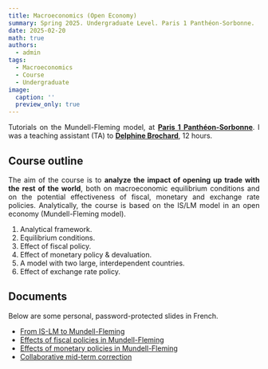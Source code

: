```yaml
---
title: Macroeconomics (Open Economy)
summary: Spring 2025. Undergraduate Level. Paris 1 Panthéon-Sorbonne.
date: 2025-02-20
math: true
authors:
  - admin
tags:
  - Macroeconomics
  - Course
  - Undergraduate
image:
  caption: ''
  preview_only: true
---
```


<p align="justify">
Tutorials on the Mundell-Fleming model, at <a href="https://www.pantheonsorbonne.fr/" target="_blank"><strong>Paris 1 Panthéon-Sorbonne</strong></a>. I was a teaching assistant (TA) to <a href="https://www.pantheonsorbonne.fr/page-perso/Delphine.Brochard@" target="_blank"><strong>Delphine Brochard</strong></a>, 12 hours.
</p>

<h2>Course outline</h2>
<p align="justify">
The aim of the course is to <strong>analyze the impact of opening up trade with the rest of the world</strong>, both on macroeconomic equilibrium conditions and on the potential effectiveness of fiscal, monetary and exchange rate policies. Analytically, the course is based on the IS/LM model in an open economy (Mundell-Fleming model).
</p>

1. Analytical framework.
2. Equilibrium conditions.
3. Effect of fiscal policy.
4. Effect of monetary policy & devaluation.
5. A model with two large, interdependent countries.
6. Effect of exchange rate policy.

## Documents

Below are some personal, password-protected slides in French. 

[comment]: # (Password: OM2025)

- [From IS-LM to Mundell-Fleming](/documents/courses-doc/open-macroeconomics/slides-TD2_protected.pdf)
- [Effects of fiscal policies in Mundell-Fleming](/documents/courses-doc/open-macroeconomics/slides-TD3_protected.pdf)
- [Effects of monetary policies in Mundell-Fleming](/documents/courses-doc/open-macroeconomics/slides-TD4_protected.pdf)
- [Collaborative mid-term correction](/documents/courses-doc/open-macroeconomics/seance-5-avec-wooclap_protected.pdf)